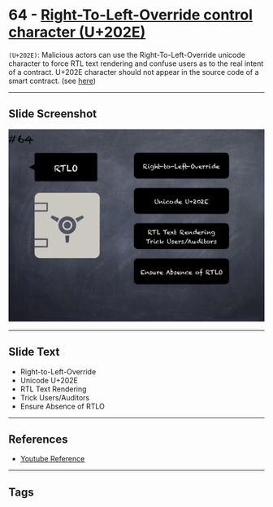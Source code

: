 # 64 - [Right-To-Left-Override control character (U+202E)](Right-To-Left-Override%20control%20character%20(U+202E).md)
`(U+202E)`: Malicious actors can use the Right-To-Left-Override unicode character to force RTL text rendering and confuse users as to the real intent of a contract. U+202E character should not appear in the source code of a smart contract. (see [here](https://swcregistry.io/docs/SWC-130))

___
## Slide Screenshot
![064.png](../../images/4.%20Pitfalls%20and%20Best%20Practices%20101/064.png)
___
## Slide Text
- Right-to-Left-Override
- Unicode U+202E
- RTL Text Rendering
- Trick Users/Auditors
- Ensure Absence of RTLO
___
## References
- [Youtube Reference](https://youtu.be/byA3MLLiKMM?t=198)
___
## Tags
